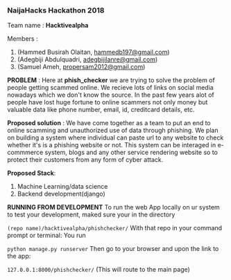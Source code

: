 
### NaijaHacks Hackathon 2018

Team name : **Hacktivealpha**


Members :  
1. (Hammed Busirah Olaitan, hammedb197@gmail.com)
2. (Adegbiji Abdulquadri, adegbijilanre@gmail.com)
3. (Samuel Ameh, propersam2012@gmail.com)

**PROBLEM** : Here at **phish_checker** we are trying to solve the problem of people getting scammed online. We recieve lots of links on social media nowadays which we don't know the source. In the past few years alot of people have lost  huge fortune to online scammers not only money but valuable data like phone number, email, id, creditcard details, etc.
    

**Proposed solution** : We have come together as a team to put an end to online scamming and unauthorized use of data through phishing. We plan on building a system where individual can paste url to any website to check whether it's is a phishing website or not. This system can be interaged in e-commmerce system, blogs and any other service rendering website so to protect their customers from  any form of cyber attack.

**Proposed Stack**: 
1. Machine Learning/data science
2. Backend development(django)

**RUNNING FROM DEVELOPMENT**
To run the web App locally on ur system to test your development, maked sure your in the directory 

``(repo name)/hacktivealpha/phishchecker/``
With that repo in your command prompt or terminal:
You run

``` python manage.py runserver ```
Then go to your browser and upon the link to the app:

``` 127.0.0.1:8000/phishchecker/ ``` (This will route to the main page)
